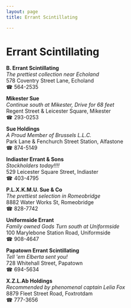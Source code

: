 ```yaml
---
layout: page 
title: Errant Scintillating

---
```



# Errant Scintillating


 **B. Errant Scintillating**  
_The prettiest collection near Echoland_  
578 Coventry Street Lane, Echoland  
☎ 564-2535

**Mikester Sue**  
_Continue south at Mikester, Drive for 68 feet_  
Regent Street & Leicester Square, Mikester  
☎ 293-0253

**Sue Holdings**  
_A Proud Member of Brussels L.L.C._  
Park Lane & Fenchurch Street Station, Alfastone  
☎ 874-5149

**Indiaster Errant & Sons**  
_Stockholders today!!!!_  
529 Leicester Square Street, Indiaster  
☎ 403-4795

**P.L.X.K.M.U. Sue & Co**  
_The prettiest selection in Romeobridge_  
8882 Water Works St, Romeobridge  
☎ 828-7742

**Uniformside Errant**  
_Family owned Gods 
Turn south at Uniformside_  
100 Marylebone Station Road, Uniformside  
☎ 908-4647

**Papatown Errant Scintillating**  
_Tell 'em Elberta sent you!_  
728 Whitehall Street, Papatown  
☎ 694-5634

**X.Z.L.Ab Holdings**  
_Recommended by phenomenal captain Lelia Fox_  
8879 Fleet Street Road, Foxtrotdam  
☎ 777-3656

